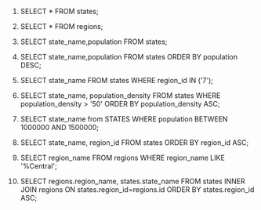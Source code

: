 1. SELECT * FROM states;

2. SELECT * FROM regions;

3. SELECT state_name,population FROM states;

4. SELECT state_name,population FROM states
   ORDER BY population DESC;

5. SELECT state_name FROM states
   WHERE region_id IN ('7');

6. SELECT state_name, population_density FROM states
   WHERE population_density > '50'
   ORDER BY population_density ASC;

7. SELECT state_name from STATES
   WHERE population BETWEEN 1000000 AND 1500000;

8. SELECT state_name, region_id FROM states
   ORDER BY region_id ASC;

9. SELECT region_name FROM regions
   WHERE region_name LIKE '%Central';

10. SELECT regions.region_name, states.state_name FROM states INNER JOIN regions ON states.region_id=regions.id ORDER BY states.region_id ASC;

<!-- Reflection
1. Databases are for storing large and complex data that can be easily accessed by using a high level command.
2. One to many is when you have a foreign key that links back to the "one" side from the "many" side.
3. A primary key is a unique identifier in a database. A foreign key is a field in one table that uniquely identifies a row of another table. You can identify them by the tables they are set in.
4. You can select information by writing the correct syntax which constraints the type of information you want. Some general guidelines include wanting one column on a certain table.



-->
